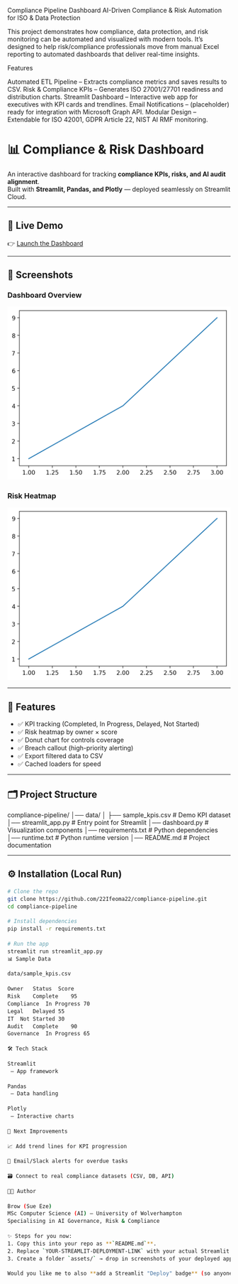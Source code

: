Compliance Pipeline Dashboard
AI-Driven Compliance & Risk Automation for ISO & Data Protection

This project demonstrates how compliance, data protection, and risk monitoring can be automated and visualized with modern tools.
It’s designed to help risk/compliance professionals move from manual Excel reporting to automated dashboards that deliver real-time insights.

Features

Automated ETL Pipeline – Extracts compliance metrics and saves results to CSV.
Risk & Compliance KPIs – Generates ISO 27001/27701 readiness and distribution charts.
Streamlit Dashboard – Interactive web app for executives with KPI cards and trendlines.
Email Notifications – (placeholder) ready for integration with Microsoft Graph API.
Modular Design – Extendable for ISO 42001, GDPR Article 22, NIST AI RMF monitoring.
# 📊 Compliance & Risk Dashboard

An interactive dashboard for tracking **compliance KPIs, risks, and AI audit alignment**.  
Built with **Streamlit, Pandas, and Plotly** — deployed seamlessly on Streamlit Cloud.

---

## 🚀 Live Demo  
👉 [Launch the Dashboard](https://YOUR-STREAMLIT-DEPLOYMENT-LINK)  

---

## 📸 Screenshots  
### Dashboard Overview  
![Dashboard Screenshot](assets/dashboard_overview.png)  

### Risk Heatmap  
![Risk Heatmap](assets/risk_heatmap.png)  

---

## 🔑 Features
- ✅ KPI tracking (Completed, In Progress, Delayed, Not Started)  
- ✅ Risk heatmap by owner × score  
- ✅ Donut chart for controls coverage  
- ✅ Breach callout (high-priority alerting)  
- ✅ Export filtered data to CSV  
- ✅ Cached loaders for speed  

---

## 🗂 Project Structure
compliance-pipeline/
│── data/
│ ├── sample_kpis.csv # Demo KPI dataset
│── streamlit_app.py # Entry point for Streamlit
│── dashboard.py # Visualization components
│── requirements.txt # Python dependencies
│── runtime.txt # Python runtime version
│── README.md # Project documentation


---

## ⚙️ Installation (Local Run)
```bash
# Clone the repo
git clone https://github.com/22Ifeoma22/compliance-pipeline.git
cd compliance-pipeline

# Install dependencies
pip install -r requirements.txt

# Run the app
streamlit run streamlit_app.py
📊 Sample Data

data/sample_kpis.csv

Owner	Status	Score
Risk	Complete	95
Compliance	In Progress	70
Legal	Delayed	55
IT	Not Started	30
Audit	Complete	90
Governance	In Progress	65

🛠 Tech Stack

Streamlit
 – App framework

Pandas
 – Data handling

Plotly
 – Interactive charts

🌟 Next Improvements

📈 Add trend lines for KPI progression

🔔 Email/Slack alerts for overdue tasks

🗃 Connect to real compliance datasets (CSV, DB, API)

👩‍💻 Author

Brow (Sue Eze)
MSc Computer Science (AI) – University of Wolverhampton
Specialising in AI Governance, Risk & Compliance

✨ Steps for you now:  
1. Copy this into your repo as **`README.md`**.  
2. Replace `YOUR-STREAMLIT-DEPLOYMENT-LINK` with your actual Streamlit Cloud link.  
3. Create a folder `assets/` → drop in screenshots of your deployed app (the ones you already grabbed).  

Would you like me to also **add a Streamlit "Deploy" badge** (so anyone can click and redeploy your app from your repo)?
